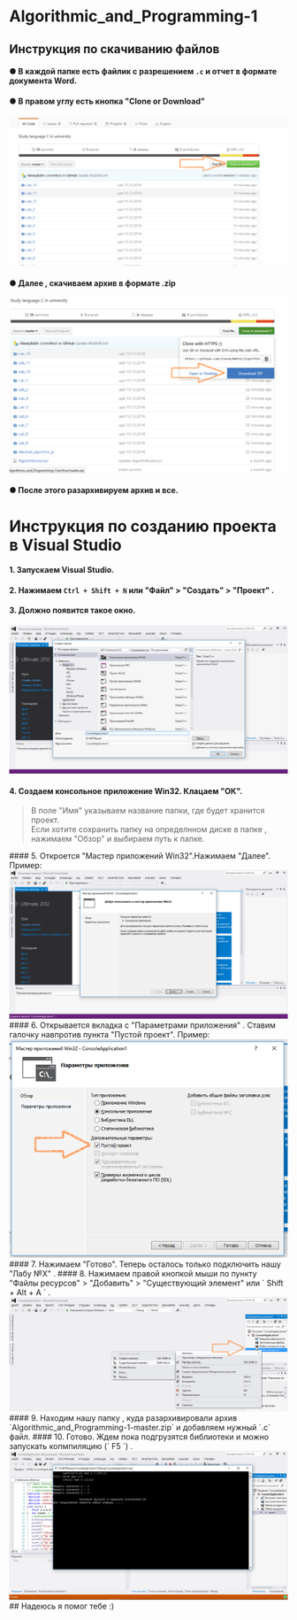 # Algorithmic_and_Programming-1
## Инструкция по скачиванию файлов 
#### &#9679; В каждой папке есть файлик с разрешением `.c` и отчет в формате документа Word.<br/>
#### &#9679; В правом углу есть кнопка "Clone or Download"
<img src="https://github.com/AlexeyBatin/Algorithmic_and_Programming-1/blob/master/info/download.png?raw=true"></img>
#### &#9679; Далее , скачиваем архив в формате .zip
<img src="https://github.com/AlexeyBatin/Algorithmic_and_Programming-1/blob/master/info/zip.png?raw=true"></img>
#### &#9679; После этого разархивируем архив и все.
# Инструкция по созданию проекта в Visual Studio 
#### 1.  Запускаем Visual Studio.
#### 2.  Нажимаем ` Ctrl + Shift + N ` или "Файл" > "Создать" > "Проект" .
#### 3.  Должно появится такое окно.
<img src="https://github.com/AlexeyBatin/Algorithmic_and_Programming-1/blob/master/info/start.png?raw=true"></img>
#### 4.  Создаем консольное приложение Win32. Клацаем "ОК".
  <blockquote> В поле "Имя" указываем название папки, где будет хранится проект. <br/>
  Если хотите сохранить папку на определнном диске в папке , нажимаем "Обзор" и выбираем путь к папке.</blockquote>
#### 5. Откроется "Мастер приложений Win32".Нажимаем "Далее". Пример:
<img src="https://github.com/AlexeyBatin/Algorithmic_and_Programming-1/blob/master/info/master.png?raw=true"></img>
#### 6. Открывается вкладка с "Параметрами приложения" . Ставим галочку навпротив пункта "Пустой проект". Пример: 
<img src="https://github.com/AlexeyBatin/Algorithmic_and_Programming-1/blob/master/info/param.png?raw=true"></img>
#### 7. Нажимаем "Готово". Теперь осталось только подключить нашу "Лабу №X" .
#### 8. Нажимаем правой кнопкой мыши по пункту "Файлы ресурсов" > "Добавить" > "Существующий элемент" или ` Shift + Alt + A ` .
<img src="https://github.com/AlexeyBatin/Algorithmic_and_Programming-1/blob/master/info/create.png?raw=true"></img>
#### 9. Находим нашу папку , куда разархивировали архив `Algorithmic_and_Programming-1-master.zip` и добавляем нужный `.c` файл.
#### 10. Готово. Ждем пока подгрузятся библиотеки и можно запускать копмпиляцию (` F5 `) .
<img src="https://github.com/AlexeyBatin/Algorithmic_and_Programming-1/blob/master/info/finish.png?raw=true"></img>
## Надеюсь я помог тебе :) 
